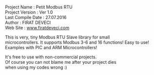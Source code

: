   Project Name       :   Petit Modbus RTU                   
  Project Version    :   Ver 1.0                            
  Last Compile Date  :   27.07.2016                         
  Author             :   FIRAT DEVECI                       
  Web Site           :   www.firatdeveci.com                
 
  This is very, tiny Modbus RTU Slave library for small     
  microcontrollers. It supports Modbus 3-6 and 16 functions!
  Easy to use! Examples with PIC and ARM Microcontrollers!  
 
  It's free to use with non-commercial projects.            
  Of course you can not blame me after your project dies    
  when using my codes wrong :)                              
